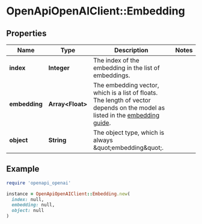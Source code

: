 # OpenApiOpenAIClient::Embedding

## Properties

| Name | Type | Description | Notes |
| ---- | ---- | ----------- | ----- |
| **index** | **Integer** | The index of the embedding in the list of embeddings. |  |
| **embedding** | **Array&lt;Float&gt;** | The embedding vector, which is a list of floats. The length of vector depends on the model as listed in the [embedding guide](/docs/guides/embeddings).  |  |
| **object** | **String** | The object type, which is always \&quot;embedding\&quot;. |  |

## Example

```ruby
require 'openapi_openai'

instance = OpenApiOpenAIClient::Embedding.new(
  index: null,
  embedding: null,
  object: null
)
```

